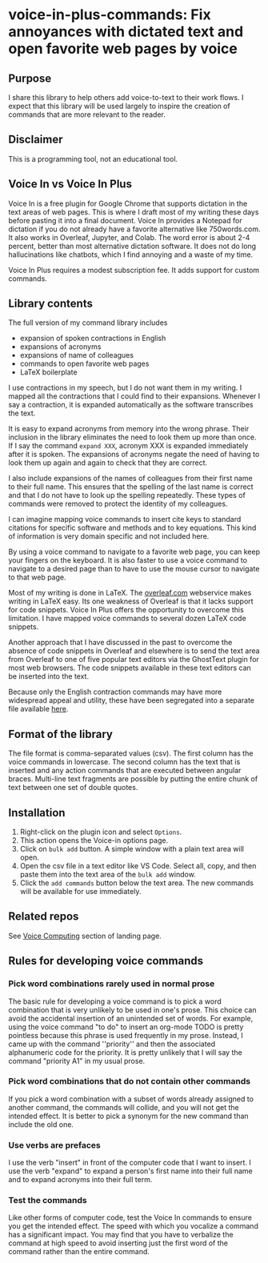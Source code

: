 # voice-in-plus-commands: Fix annoyances with dictated text and open favorite web pages by voice

## Purpose

I share this library to help others add voice-to-text to their work flows. 
I expect that this library will be used largely to inspire the creation of commands that are more relevant to the reader.

## Disclaimer
This is a programming tool, not an educational tool.

## Voice In vs Voice In Plus
Voice In is a free plugin for Google Chrome that supports dictation in the text areas of web pages.
This is where I draft most of my writing these days before pasting it into a final document.
Voice In provides a Notepad for dictation if you do not already have a favorite alternative like 750words.com.
It also works in Overleaf, Jupyter, and Colab.
The word error is about 2-4 percent, better than most alternative dictation software.
It does not do long hallucinations like chatbots, which I find annoying and a waste of my time.

Voice In Plus requires a modest subscription fee.
It adds support for custom commands.

## Library contents
The full version of my command library includes 

- expansion of spoken contractions in English
- expansions of acronyms
- expansions of name of colleagues
- commands to open favorite web pages
- LaTeX boilerplate

I use contractions in my speech, but I do not want them in my writing.
I mapped all the contractions that I could find to their expansions.
Whenever I say a contraction, it is expanded automatically as the software transcribes the text.

It is easy to expand acronyms from memory into the wrong phrase.
Their inclusion in the library eliminates the need to look them up more than once.
If I say the command `expand XXX`, acronym XXX is expanded immediately after it is spoken.
The expansions of acronyms negate the need of having to look them up again and again to check that they are correct.

I also include expansions of the names of colleagues from their first name to their full name.
This ensures that the spelling of the last name is correct and that I do not have to look up the spelling repeatedly.
These types of commands were removed to protect the identity of my colleagues.

I can imagine mapping voice commands to insert cite keys to standard citations for specific software and methods and to key equations.
This kind of information is very domain specific and not included here.

By using a voice command to navigate to a favorite web page, you can keep your fingers on the keyboard.
It is also faster to use a voice command to navigate to a desired page than to have to use the mouse cursor to navigate to that web page.

Most of my writing is done in LaTeX.
The [overleaf.com](https://www.overleaf.com/about/features-overview) webservice makes writing in LaTeX easy.
Its one weakness of Overleaf is that it lacks support for code snippets.
Voice In Plus offers the opportunity to overcome this limitation.
I have mapped voice commands to several dozen LaTeX code snippets.

Another approach that I have discussed in the past to overcome the absence of code snippets in Overleaf and elsewhere is to send the text area from Overleaf to one of five popular text editors via the GhostText plugin for most web browsers.
The code snippets available in these text editors can be inserted into the text.

Because only the English contraction commands may have more widespread appeal and utility, these have been segregated into a separate file available [here](https://github.com/MooersLab/voice-in-plus-contractions).

## Format of the library
The file format is comma-separated values (csv).
The first column has the voice commands in lowercase.
The second column has the text that is inserted and any action commands that are executed between angular braces.
Multi-line text fragments are possible by putting the entire chunk of text between one set of double quotes.

## Installation
1. Right-click on the plugin icon and select `Options`.
2. This action opens the Voice-in options page. 
3. Click on `bulk add` button. A simple window with a plain text area will open.
4. Open the csv file in a text editor like VS Code. Select all, copy, and then paste them into the text area of the `bulk add` window.
5. Click the `add commands` button below the text area. The new commands will be available for use immediately.

## Related repos
See [Voice Computing](https://github.com/MooersLab/MooersLab?tab=readme-ov-file#voice-computing) section of landing page.

## Rules for developing voice commands

### Pick word combinations rarely used in normal prose
The basic rule for developing a voice command is to pick a word combination that is very unlikely to be used in one's prose.
This choice can avoid the accidental insertion of an unintended set of words.
For example, using the voice command "to do" to insert an org-mode TODO is pretty pointless because this phrase is used frequently in my prose.
Instead, I came up with the command ''priority'' and then the associated alphanumeric code for the priority. 
It is pretty unlikely that I will say the command "priority A1" in my usual prose.

### Pick word combinations that do not contain other commands
If you pick a word combination with a subset of words already assigned to another command, the commands will collide, and you will not get the intended effect.
It is better to pick a synonym for the new command than include the old one.

### Use verbs are prefaces
I use the verb "insert" in front of the computer code that I want to insert.
I use the verb "expand" to expand a person's first name into their full name and to expand acronyms into their full term.

### Test the commands
Like other forms of computer code, test the Voice In commands to ensure you get the intended effect.
The speed with which you vocalize a command has a significant impact.
You may find that you have to verbalize the command at high speed to avoid inserting just the first word of the command rather than the entire command.


